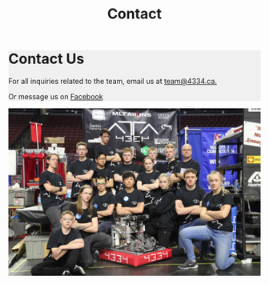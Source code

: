 ﻿---
layout: default
title: Contact
---
<div class="container">
	<div class="row">
		<div class="col-sm-12" style="background-color: #f0f0f0; margin-bottom: 15px;">
			<h1>Contact Us</h1>
			<p>For all inquiries related to the team, email us at <a href="mailto:team@4334.ca?Subject=Team%20Inqury" target="_top">team@4334.ca.</a></p>
			<p>Or message us on <a href="https://www.facebook.com/Team4334/">Facebook</a></p>
		</div>
	</div>
	<img style="padding-bottom:15px" class="img-fluid" src="/resources/img/team2017.jpeg">
</div>
